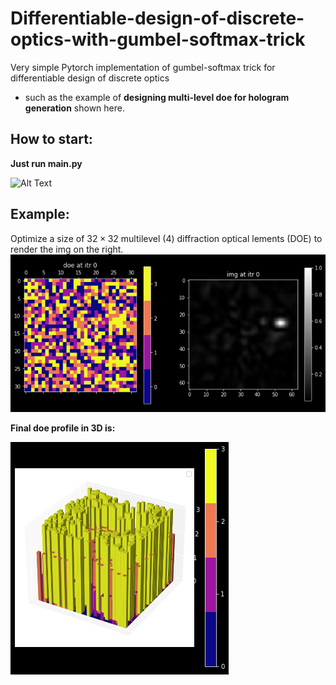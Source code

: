 # Differentiable-design-of-discrete-optics-with-gumbel-softmax-trick
Very simple Pytorch implementation of gumbel-softmax trick for differentiable design of discrete optics
- such as the example of **designing multi-level doe for hologram generation** shown here.

## How to start:
**Just run main.py**

![Alt Text]([https://media.giphy.com/media/VbnUQpnihPSIgIXuZv/giphy-downsized.gif])

## Example:
Optimize a size of $32\times32$ multilevel ($4$) diffraction optical lements (DOE) to render the img on the right.
![alt-text](plots/optimization_evolution.gif)

**Final doe profile in 3D is:** 

![alt-text](plots/final_doe_profile.png)
